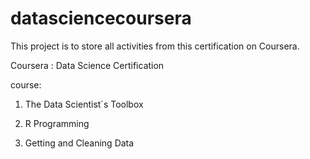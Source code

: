 # datasciencecoursera

This project is to store all activities from this certification on Coursera.

Coursera : Data Science Certification

course:
1. The Data Scientist´s Toolbox

2. R Programming

3. Getting and Cleaning Data
